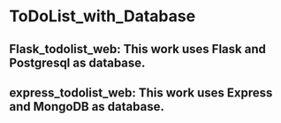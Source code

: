 # ToDoList_with_Database

## Flask_todolist_web: This work uses Flask and Postgresql as database.
## express_todolist_web: This work uses Express and MongoDB as database.

